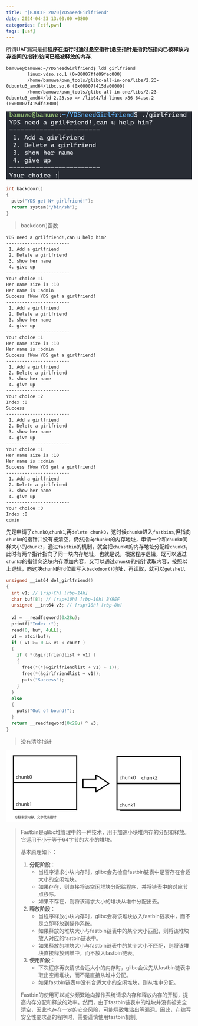 ```yaml
---
title: '[BJDCTF 2020]YDSneedGirlfriend'
date: 2024-04-23 13:00:00 +0800
categories: [ctf,pwn]
tags: [uaf]
---
```


所谓UAF漏洞是指**程序在运行时通过悬空指针(悬空指针是指仍然指向已被释放内存空间的指针)访问已经被释放的内存**.

```shell
bamuwe@bamuwe:~/YDSneedGirlfriend$ ldd girlfriend
        linux-vdso.so.1 (0x00007ffd09fec000)
        /home/bamuwe/pwn_tools/glibc-all-in-one/libs/2.23-0ubuntu3_amd64/libc.so.6 (0x00007f415da00000)
        /home/bamuwe/pwn_tools/glibc-all-in-one/libs/2.23-0ubuntu3_amd64/ld-2.23.so => /lib64/ld-linux-x86-64.so.2 (0x00007f415dfc3000)
```

![image-20240423220900124](../assets/img/old_imgs/image-20240423220753543.png)

```c
int backdoor()
{
  puts("YDS get N+ girlfriend!");
  return system("/bin/sh");
}
```

> backdoor()函数

```shell
YDS need a grilfriend!,can u help him?
------------------------
 1. Add a girlfriend
 2. Delete a girlfriend
 3. show her name
 4. give up
------------------------
Your choice :1
Her name size is :10
Her name is :admin
Success !Wow YDS get a girlfriend!
------------------------
 1. Add a girlfriend
 2. Delete a girlfriend
 3. show her name
 4. give up
------------------------
Your choice :1
Her name size is :10
Her name is :bdmin
Success !Wow YDS get a girlfriend!
------------------------
 1. Add a girlfriend
 2. Delete a girlfriend
 3. show her name
 4. give up
------------------------
Your choice :2
Index :0
Success
------------------------
 1. Add a girlfriend
 2. Delete a girlfriend
 3. show her name
 4. give up
------------------------
Your choice :1
Her name size is :10
Her name is :cdmin
Success !Wow YDS get a girlfriend!
------------------------
 1. Add a girlfriend
 2. Delete a girlfriend
 3. show her name
 4. give up
------------------------
Your choice :3
Index :0
cdmin
```

先是申请了`chunk0`,`chunk1`,再`delete chunk0`，这时候`chunk0`进入`fastbins`,但指向`chunk0`的指针并没有被清空，仍然指向`chunk0`的内存地址，申请一个和`chunk0`同样大小的`chunk3`，通过`fastbin`的机制，就会把`chunk0`的内存地址分配给`chunk3`，此时有两个指针指向了同一块内存地址，也就是说，根据程序逻辑，既可以通过`chunk3`的指针向这块内存添加内容，又可以通过`chunk0`的指针读取内容，按照以上逻辑，向这块`chunk`的`fd`位置写入`backdoor()`地址，再读取，就可以`getshell`

```c
unsigned __int64 del_girlfriend()
{
  int v1; // [rsp+Ch] [rbp-14h]
  char buf[8]; // [rsp+10h] [rbp-10h] BYREF
  unsigned __int64 v3; // [rsp+18h] [rbp-8h]

  v3 = __readfsqword(0x28u);
  printf("Index :");
  read(0, buf, 4uLL);
  v1 = atoi(buf);
  if ( v1 >= 0 && v1 < count )
  {
    if ( *(&girlfriendlist + v1) )
    {
      free(*(*(&girlfriendlist + v1) + 1));
      free(*(&girlfriendlist + v1));
      puts("Success");
    }
  }
  else
  {
    puts("Out of bound!");
  }
  return __readfsqword(0x28u) ^ v3;
}
```

> 没有清除指针

![image-20240423222752483](../assets/img/old_imgs/image-20240423222752483.png)

> Fastbin是glibc堆管理中的一种技术，用于加速小块堆内存的分配和释放。它适用于小于等于64字节的大小的堆块。
>
> 基本原理如下：
>
> 1. **分配阶段**：
>    - 当程序请求小块内存时，glibc会先检查fastbin链表中是否存在合适大小的空闲堆块。
>    - 如果存在，则直接将该空闲堆块分配给程序，并将链表中的对应节点移除。
>    - 如果不存在，则将该请求大小的堆块从堆中分配出去。
> 2. **释放阶段**：
>    - 当程序释放小块内存时，glibc会将该堆块放入fastbin链表中，而不是立即释放到操作系统。
>    - 如果释放的堆块大小与fastbin链表中的某个大小匹配，则将该堆块放入对应的fastbin链表中。
>    - 如果释放的堆块大小与fastbin链表中的某个大小不匹配，则将该堆块直接释放到堆中，而不放入fastbin链表。
> 3. **使用阶段**：
>    - 下次程序再次请求合适大小的内存时，glibc会优先从fastbin链表中取出空闲堆块，而不是直接从堆中分配。
>    - 如果fastbin链表中没有合适大小的空闲堆块，则从堆中分配。
>
> Fastbin的使用可以减少频繁地向操作系统请求内存和释放内存的开销，提高内存分配和释放的效率。然而，由于fastbin链表中的堆块并没有被完全清空，因此也存在一定的安全风险，可能导致堆溢出等漏洞。因此，在编写安全性要求高的程序时，需要谨慎使用fastbin机制。

